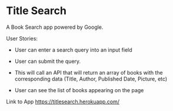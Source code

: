 # Title Search 

A Book Search app powered by Google. 

User Stories:

- User can enter a search query into an input field

- User can submit the query. 

- This will call an API that will return an array of books with the corresponding data (Title, Author, Published Date, Picture, etc)

- User can see the list of books appearing on the page
    
    
Link to App https://titlesearch.herokuapp.com/


